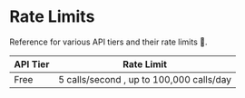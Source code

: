 # Rate Limits

Reference for various API tiers and their rate limits 🚧.

| API Tier | Rate Limit                               |
| -------- | ---------------------------------------- |
| Free     | 5 calls/second , up to 100,000 calls/day |
